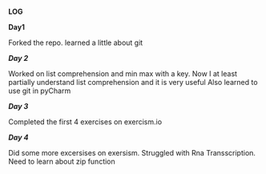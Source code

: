 **LOG**

**Day1**

Forked the repo. learned a little about git

***Day 2***

Worked on list comprehension and min max with a key. Now I at least partially understand list comprehension
and it is very useful
Also learned to use git in pyCharm

***Day 3***

Completed the first 4 exercises on exercism.io 

***Day 4***

Did some more excersises on exersism. Struggled with Rna Transscription. Need to learn about zip function

